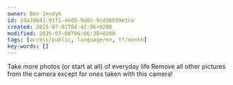 ```yaml
---
owner: Ben Jendyk
id: 24a3db41-91f1-4e05-9ddc-9cd36b99e1ce
created: 2025-07-01T04:42:06+0200
modified: 2025-07-08T06:06:38+0200
tags: [access/public, language/en, tf/month]
key-words: []
---
```


Take more photos (or start at all) of everyday life
Remove all other pictures from the camera except for ones taken with this camera!